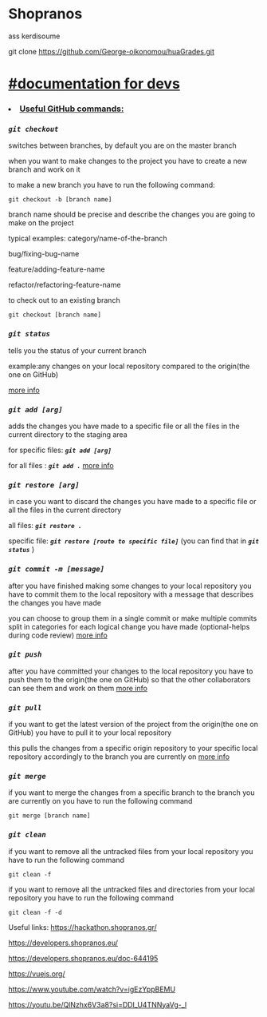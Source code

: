 # Shopranos
ass kerdisoume



git clone https://github.com/George-oikonomou/huaGrades.git




# <ins>#documentation for devs</ins>

### <li><ins>Useful GitHub commands:</ins></li>

### ***```git checkout```***
switches between branches,
by default you are on the master branch

when you want to make changes to the project you have to create a new branch and work on it

to make a new branch you have to run the following command:

```git checkout -b [branch name]```

branch name should be precise and describe the changes you are going to make on the project

typical examples: category/name-of-the-branch

bug/fixing-bug-name

feature/adding-feature-name

refactor/refactoring-feature-name

to check out to an existing branch

```git checkout [branch name]```


### ***```git status```***
tells you the status of your current branch

example:any changes on your local repository compared to the origin(the one on GitHub)

[more info](https://www.google.com/search?q=git+status&oq=git+status&gs_lcrp=EgZjaHJvbWUyCQgAEEUYORiABDIHCAEQABiABDIHCAIQABiABDIHCAMQABiABDIHCAQQABiABDIHCAUQABiABDIGCAYQRRg8MgYIBxBFGEHSAQgzMzExajBqNKgCALACAA&sourceid=chrome&ie=UTF-8)

### ***```git add [arg]```***
adds the changes you have made to a specific file or all the files in the current directory to the staging area

for specific files: ***```git add [arg]```***


for all files : ***```git add .```***
[more info](https://www.google.com/search?q=git+add&oq=git+add+&gs_lcrp=EgZjaHJvbWUyBggAEEUYOTIHCAEQABiABDIHCAIQABiABDIHCAMQABiABDIHCAQQABiABDIGCAUQRRg8MgYIBhBFGDwyBggHEEUYPNIBCDE2MTVqMGo5qAIAsAIA&sourceid=chrome&ie=UTF-8)


### ***```git restore [arg]```***

in case you want to discard the changes you have made to a specific file or all the files in the current directory

all files: ***```git restore .```***

specific file: ***```git restore [route to specific file]```*** (you can find that in ***```git status```***
)

### ***```git commit -m [message]```***
after you have finished making some changes to your local repository you have to commit them to the local repository with a message that describes the changes you have made


you can choose to group them in a single commit or make multiple commits split in categories for each logical change you have made
(optional-helps during code review) [more info](https://www.atlassian.com/git/tutorials/saving-changes/git-commit#:~:text=The%20git%20commit%20command%20captures,you%20explicitly%20ask%20it%20to.)

### ***```git push```***

after you have committed your changes to the local repository you have to push them to the origin(the one on GitHub) so that the other collaborators can see them and work on them
[more info](https://github.com/git-guides/git-push)
### ***```git pull```***

if you want to get the latest version of the project from the origin(the one on GitHub) you have to pull it to your local repository


this pulls the changes from a specific origin repository to your specific local repository accordingly to the branch you are currently on
[more info](https://github.com/git-guides/git-pull)

### ***```git merge```***

if you want to merge the changes from a specific branch to the branch you are currently on you have to run the following command

```git merge [branch name]```

### ***```git clean```***

if you want to remove all the untracked files from your local repository you have to run the following command

```git clean -f```

if you want to remove all the untracked files and directories from your local repository you have to run the following command

```git clean -f -d```


Useful links:
https://hackathon.shopranos.gr/  



https://developers.shopranos.eu/

https://developers.shopranos.eu/doc-644195

https://vuejs.org/

https://www.youtube.com/watch?v=igEzYppBEMU

https://youtu.be/QlNzhx6V3a8?si=DDl_U4TNNyaVg-_l
